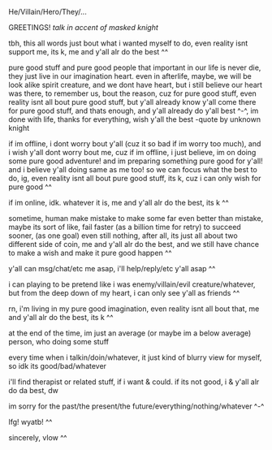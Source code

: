 He/Villain/Hero/They/... 

GREETINGS! *talk in accent of masked knight* 

tbh, this all words just bout what i wanted myself to do, even reality isnt support me, its k, me and y'all alr do the best ^^

pure good stuff and pure good people that important in our life is never die, they just live in our imagination heart. even in afterlife, maybe, we will be look alike spirit creature, and we dont have heart, but i still believe our heart was there, to remember us, bout the reason, cuz for pure good stuff, even reality isnt all bout pure good stuff, but y'all already know y'all come there for pure good stuff, and thats enough, and y'all already do y'all best ^-^, im done with life, thanks for everything, wish y'all the best -quote by unknown knight

if im offline, i dont worry bout y'all (cuz it so bad if im worry too much), and i wish y'all dont worry bout me, cuz if im offline, i just believe, im on doing some pure good adventure! and im preparing something pure good for y'all! and i believe y'all doing same as me too! so we can focus
what the best to do, ig, even reality isnt all bout pure good stuff, its k, cuz i can only wish for pure good ^^

if im online, idk. whatever it is, me and y'all alr do the best, its k ^^

sometime, human make mistake to make some far even better than mistake, maybe its sort of like, fail faster (as  a billion time for retry) to succeed sooner, (as one goal)
even still nothing, after all, its just all about two different side of coin, me and y'all alr do the best, and we still have chance to make a wish and make it pure good happen ^^

y'all can msg/chat/etc me asap, i'll help/reply/etc y'all asap ^^

i can playing to be pretend like i was enemy/villain/evil creature/whatever, but from the deep down of my heart, i can only see y'all as friends ^^

rn, i'm living in my pure good imagination, even reality isnt all bout that, me and y'all alr do the best, its k ^^

at the end of the time, im just an average (or maybe im a below average) person, who doing some stuff

every time when i talkin/doin/whatever, it just kind of blurry view for myself, so idk its good/bad/whatever

i'll find therapist or related stuff, if i want & could. if its not good, i & y'all alr do da best, dw

im sorry for the past/the present/the future/everything/nothing/whatever ^-^

lfg! wyatb! ^^

sincerely, vlow ^^





